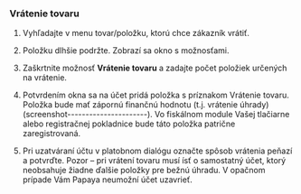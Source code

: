 ### Vrátenie tovaru

1. Vyhľadajte v menu tovar\/položku, ktorú chce zákazník vrátiť.

2. Položku dlhšie podržte. Zobrazí sa okno s možnosťami.

3. Zaškrtnite možnosť **Vrátenie tovaru** a zadajte počet položiek určených na vrátenie.

4. Potvrdením okna sa na účet pridá položka s príznakom Vrátenie tovaru. Položka bude mať zápornú finančnú hodnotu \(t.j. vrátenie úhrady\) \(screenshot----------------------\). Vo fiskálnom module Vašej tlačiarne alebo registračnej pokladnice bude táto položka patrične zaregistrovaná.

5. Pri uzatváraní účtu v platobnom dialógu označte spôsob vrátenia peňazí a potvrďte. Pozor – pri vrátení tovaru musí ísť o samostatný účet, ktorý neobsahuje žiadne ďalšie položky pre bežnú úhradu. V opačnom prípade Vám Papaya neumožní účet uzavrieť.


